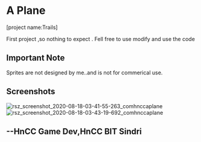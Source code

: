 # **A Plane**
[project name:Trails]

First project ,so nothing to expect .
Fell free to use modify and use the code
##
## Important Note
Sprites are not designed by me..and is not for commerical use.
##
## Screenshots

![rsz_screenshot_2020-08-18-03-41-55-263_comhnccaplane](https://user-images.githubusercontent.com/53539666/91496928-9e9faa80-e8da-11ea-8346-d21de53b26b8.jpg)
![rsz_screenshot_2020-08-18-03-43-19-692_comhnccaplane](https://user-images.githubusercontent.com/53539666/91496932-9fd0d780-e8da-11ea-9216-571fcd6cb786.jpg)

##
## --HnCC Game Dev,HnCC BIT Sindri
